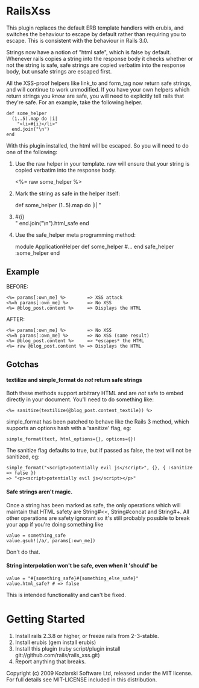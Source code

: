 RailsXss
========

This plugin replaces the default ERB template handlers with erubis, and switches the behaviour to escape by default rather than requiring you to escape.  This is consistent with the behaviour in Rails 3.0.

Strings now have a notion of "html safe",  which is false by default.  Whenever rails copies a string into the response body it checks whether or not the string is safe, safe strings are copied verbatim into the response body, but unsafe strings are escaped first.  

All the XSS-proof helpers like link_to and form_tag now return safe strings, and will continue to work unmodified.  If you have your own helpers which return strings you *know* are safe,  you will need to explicitly tell rails that they're safe.  For an example, take the following helper.

    
    def some_helper
      (1..5).map do |i|
        "<li>#{i}</li>"
      end.join("\n")
    end

With this plugin installed, the html will be escaped.  So you will need to do one of the following:

1) Use the raw helper in your template.  raw will ensure that your string is copied verbatim into the response body.

    <%= raw some_helper %>

2) Mark the string as safe in the helper itself:

    def some_helper
      (1..5).map do |i|
        "<li>#{i}</li>"
      end.join("\n").html_safe
    end
  
3) Use the safe_helper meta programming method:

    module ApplicationHelper
      def some_helper
        #...
      end
      safe_helper :some_helper
    end  

Example
-------

BEFORE:

    <%= params[:own_me] %>        => XSS attack
    <%=h params[:own_me] %>       => No XSS
    <%= @blog_post.content %>     => Displays the HTML
                                
AFTER:                          

    <%= params[:own_me] %>        => No XSS 
    <%=h params[:own_me] %>       => No XSS (same result)
    <%= @blog_post.content %>     => *escapes* the HTML
    <%= raw @blog_post.content %> => Displays the HTML
  
  
Gotchas
---

#### textilize and simple_format do *not* return safe strings

Both these methods support arbitrary HTML and are *not* safe to embed directly in your document.  You'll need to do something like:

    <%= sanitize(textilize(@blog_post.content_textile)) %>
    
simple_format has been patched to behave like the Rails 3 method, which supports an options hash with a 'sanitize' flag, eg:

	simple_format(text, html_options={}, options={})

The sanitize flag defaults to true, but if passed as false, the text will not be sanitized, eg:

	simple_format("<script>potentially evil js</script>", {}, { :sanitize => false })
	=> "<p><script>potentially evil js</script></p>"

#### Safe strings aren't magic.

Once a string has been marked as safe, the only operations which will maintain that HTML safety are String#<<, String#concat and String#+.  All other operations are safety ignorant so it's still probably possible to break your app if you're doing something like

    value = something_safe
    value.gsub!(/a/, params[:own_me])

Don't do that.

#### String interpolation won't be safe, even when it 'should' be

    value = "#{something_safe}#{something_else_safe}"
    value.html_safe? # => false
  
This is intended functionality and can't be fixed.

Getting Started
===============

1. Install rails 2.3.8 or higher, or freeze rails from 2-3-stable.
2. Install erubis (gem install erubis)
3. Install this plugin (ruby script/plugin install git://github.com/rails/rails_xss.git)
4. Report anything that breaks.

Copyright (c) 2009 Koziarski Software Ltd, released under the MIT license. For full details see MIT-LICENSE included in this distribution.
